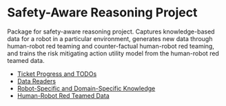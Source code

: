 # Safety-Aware Reasoning Project

Package for safety-aware reasoning project.  Captures knowledge-based data for a robot in a particular environment, generates new data through human-robot red teaming and counter-factual human-robot red teaming, and trains the risk mitigating action utility model from the human-robot red teamed data.

- [Ticket Progress and TODOs](docs/ticket_todos.md)
- [Data Readers](docs/data_readers.md)
- [Robot-Specific and Domain-Specific Knowledge](docs/robot_specific_knowledge.md)
- [Human-Robot Red Teamed Data](docs/red_team_data_generation.md)
